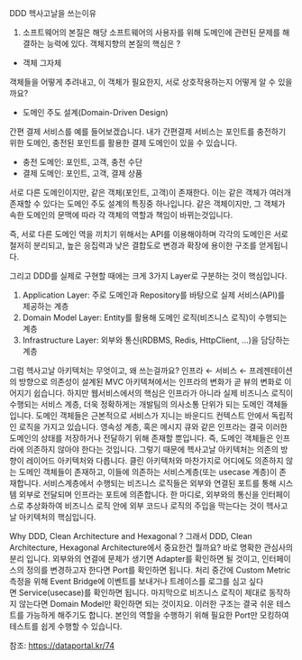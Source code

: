 DDD 헥사고날을 쓰는이유
1. 소프트웨어의 본질은 해당 소프트웨어의 사용자를 위해 도메인에 관련된 문제를 해결하는 능력에 있다.
객체지향의 본질의 핵심은 ?
- 객체 그자체

객체들을 어떻게 추려내고, 이 객체가 필요한지, 서로 상호작용하는지 어떻게 알 수 있을까요?
- 도메인 주도 설계(Domain-Driven Design)

간편 결제 서비스를 예를 들어보겠습니다.
내가 간편결제 서비스는 포인트를 충전하기 위한 도메인, 충전된 포인트를 활용한 결제 도메인이 있을 수 있습니다.

- 충전 도메인: 포인트, 고객, 충전 수단
- 결제 도메인: 포인트, 고객, 결제 상품

서로 다른 도메인이지만, 같은 객체(포인트, 고객)이 존재한다. 이는 같은 객체가 여러개 존재할 수 있다는 도메인 주도 설계의 특징중 하나입니다.
같은 객체이지만, 그 객체가 속한 도메인의 문맥에 따라 각 객체의 역할과 책임이 바뀌는것입니다.

즉,  서로 다른 도메인 역을 끼치기 위해서는 API를 이용해야하며 각각의 도메인은 서로 철저히 분리되고, 높은 응집력과 낮은 결합도로 변경과 확장에 용이한 구조를 얻게됩니다.

그리고 DDD를 실제로 구현할 때에는 크게 3가지 Layer로 구분하는 것이 핵심입니다.
1. Application Layer: 주로 도메인과 Repository를 바탕으로 실제 서비스(API)를 제공하는 계층
2. Domain Model Layer: Entity를 활용해 도메인 로직(비즈니스 로직)이 수행되는 계층
3. Infrastructure Layer: 외부와 통신(RDBMS, Redis, HttpClient, ...)을 담당하는 계층

그럼 헥사고날 아키텍처는 무엇이고, 왜 쓰는걸까요?
인프라 ← 서비스 ← 프레젠테이션의 방향으로 의존성이 설계된 MVC 아키텍쳐에서는 인프라의 변화가 곧 뷰의 변화로 이어지기 쉽습니다. 하지만 웹서비스에서의 핵심은 인프라가 아니라 실제 비즈니스 로직이 수행되는 서비스 계층, 더욱 정확하게는 개발팀의 의사소통 단위가 되는 도메인 객체들입니다.
도메인 객체들은 근본적으로 서비스가 지니는 바운디드 컨텍스트 안에서 독립적인 로직을 가지고 있습니다. 영속성 계층, 혹은 메시지 큐와 같은 인프라는 결국 이러한 도메인의 상태를 저장하거나 전달하기 위해 존재할 뿐입니다. 즉, 도메인 객체들은 인프라에 의존하지 않아야 한다는 것입니다.
그렇기 때문에 헥사고날 아키텍처는 의존의 방향이 레이어드 아키텍처와 다릅니다.
클린 아키텍처와 마찬가지로 어디에도 의존하지 않는 도메인 객체들이 존재하고, 이들에 의존하는 서비스계층(또는 usecase 계층)이 존재합니다. 서비스계층에서 수행되는 비즈니스 로직들은 외부와 연결된 포트를 통해 시스템 외부로 전달되며 인프라는 포트에 의존합니다.
한 마디로, 외부와의 통신을 인터페이스로 추상화하여 비즈니스 로직 안에 외부 코드나 로직의 주입을 막는다는 것이 헥사고날 아키텍처의 핵심입니다.

Why DDD, Clean Architecture and Hexagonal ?
그래서 DDD, Clean Architecture, Hexagonal Architecture에서 중요한건 뭘까요? 바로 명확한 관심사의 분리 입니다.
외부와의 연결에 문제가 생기면 Adapter를 확인하면 될 것이고, 인터페이스의 정의를 변경하고자 한다면 Port를 확인하면 됩니다. 처리 중간에 Custom Metric 측정을 위해 Event Bridge에 이벤트를 보내거나 트레이스를 로그를 심고 싶다면 Service(usecase)를 확인하면 됩니다.
마지막으로 비즈니스 로직이 제대로 동작하지 않는다면 Domain Model만 확인하면 되는 것이지요.
이러한 구조는 결국 쉬운 테스트를 가능하게 해주기도 합니다. 본인의 역할을 수행하기 위해 필요한 Port만 모킹하여 테스트를 쉽게 수행할 수 있습니다.


참조: https://dataportal.kr/74










